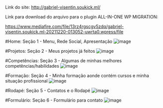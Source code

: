 Link do site: http://gabriel-visentin.soukick.ml/

Link para download do arquivo para o plugin ALL-IN-ONE WP MIGRATION:

https://www.mediafire.com/file/13rz4rgscgv5zdq/gabriel-visentin.soukick.ml-20211220-013052-uwrta0.wpress/file

#Home: Seção 1 - Menu, Rede Social, Apresentação
![image](https://user-images.githubusercontent.com/89871616/146699802-1d61af05-6ec6-41f5-9ba9-ca21482f2c5a.png)

#Projetos: Seção 2 - Meus projetos já feitos
![image](https://user-images.githubusercontent.com/89871616/146699917-81099bbf-b199-4993-8dde-f854c589efe4.png)

#Competências: Seção 3 - Algumas de minhas melhores competências/habilidades
![image](https://user-images.githubusercontent.com/89871616/146699963-bb9acf9e-da88-4340-b4e9-ac13920c2011.png)

#Formação: Seção 4 - Minha formação aonde contém cursos e minha situação profissional
![image](https://user-images.githubusercontent.com/89871616/146700100-a38fb05b-c043-43c1-a180-713075b92182.png)

#Rodapé: Seção 5 - Contatos e o Rodapé
![image](https://user-images.githubusercontent.com/89871616/146700165-d1616c17-17a1-427a-b8ad-48681020824a.png)

#Formulário: Seção 6 - Formulário para contato
![image](https://user-images.githubusercontent.com/89871616/146700286-1a00bf66-b4ba-4fe8-b61b-95ae5bab81cf.png)
